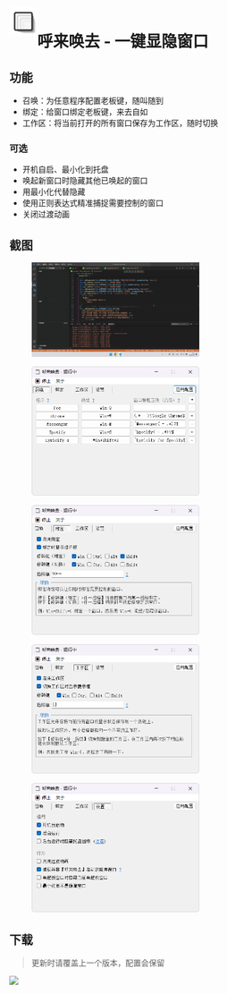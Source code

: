 <img align="left" width="50" height="50" width="300" src="misc/icon_480.png">

# 呼来唤去 - 一键显隐窗口

## 功能

- 召唤：为任意程序配置老板键，随叫随到
- 绑定：给窗口绑定老板键，来去自如
- 工作区：将当前打开的所有窗口保存为工作区，随时切换

### 可选

- 开机自启、最小化到托盘
- 唤起新窗口时隐藏其他已唤起的窗口
- 用最小化代替隐藏
- 使用正则表达式精准捕捉需要控制的窗口
- 关闭过渡动画

## 截图
<figure>
    <img width="300" src="misc/demo1.gif">
    <!-- <figcaption>演示</figcaption> -->
</figure>
<figure>
    <img width="300" src="misc/screenshot1.png">
    <!-- <figcaption>召唤配置</figcaption> -->
</figure>
<figure>
    <img width="300" src="misc/screenshot2.png">
    <!-- <figcaption>绑定配置</figcaption> -->
</figure>
<figure>
    <img width="300" src="misc/screenshot3.png">
    <!-- <figcaption>工作区配置</figcaption> -->
</figure>
<figure>
    <img width="300" src="misc/screenshot4.png">
    <!-- <figcaption>设置</figcaption> -->
</figure>

## 下载

> 更新时请覆盖上一个版本，配置会保留

[![](https://img.shields.io/badge/download-latest-orange.svg)](https://github.com/john-walks-slow/window-summoner/releases/latest)
